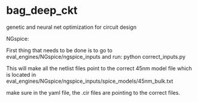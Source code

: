 # bag_deep_ckt
genetic and neural net optimization for circuit design

NGspice:

First thing that needs to be done is to go to eval_engines/NGspice/ngspice_inputs and run:
python correct_inputs.py

This will make all the netlist files point to the correct 45nm model file which is located in eval_engines/NGspice/ngspice_inputs/spice_models/45nm_bulk.txt

make sure in the yaml file, the .cir files are pointing to the correct files.
